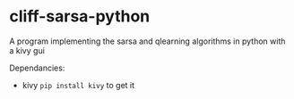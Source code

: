 # cliff-sarsa-python
A program implementing the sarsa and qlearning algorithms in python with a kivy gui

Dependancies: 
- kivy
``pip install kivy``
to get it
